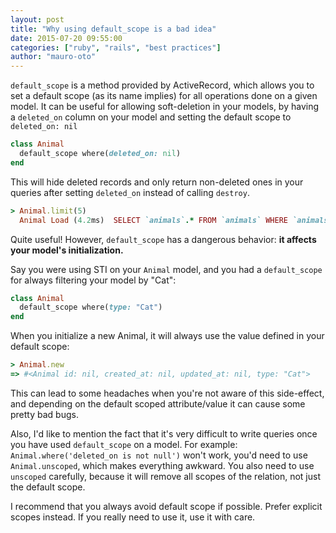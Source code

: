 ```yaml
---
layout: post
title: "Why using default_scope is a bad idea"
date: 2015-07-20 09:55:00
categories: ["ruby", "rails", "best practices"]
author: "mauro-oto"
---
```


`default_scope` is a method provided by ActiveRecord, which allows you to set
a default scope (as its name implies) for all operations done on a given model.
It can be useful for allowing soft-deletion in your models, by having a
`deleted_on` column on your model and setting the default scope to
`deleted_on: nil`

<!--more-->

```ruby
class Animal
  default_scope where(deleted_on: nil)
end
```

This will hide deleted records and only return non-deleted
ones in your queries after setting `deleted_on` instead of
calling `destroy`.

```ruby
> Animal.limit(5)
  Animal Load (4.2ms)  SELECT `animals`.* FROM `animals` WHERE `animals`.`deleted_on` IS NULL LIMIT 5
```

Quite useful! However, `default_scope` has a dangerous behavior:
**it affects your model's initialization.**

Say you were using STI on your `Animal` model, and you had a `default_scope`
for always filtering your model by "Cat":

```ruby
class Animal
  default_scope where(type: "Cat")
end
```

When you initialize a new Animal, it will always use the value defined in
your default scope:

```ruby
> Animal.new
=> #<Animal id: nil, created_at: nil, updated_at: nil, type: "Cat">
```

This can lead to some headaches when you're not aware of this side-effect, and
depending on the default scoped attribute/value it can cause some pretty bad
bugs.

Also, I'd like to mention the fact that it's very difficult to write queries
once you have used `default_scope` on a model. For example:
`Animal.where('deleted_on is not null')` won't work, you'd need to use
`Animal.unscoped`, which makes everything awkward. You also need to use
`unscoped` carefully, because it will remove all scopes of the relation, not just
the default scope.

I recommend that you always avoid default scope if possible. Prefer explicit
scopes instead. If you really need to use it, use it with care.
